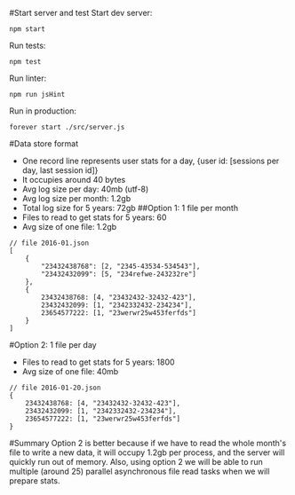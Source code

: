 #Start server and test
Start dev server:
```
npm start
```
Run tests:
```
npm test
```
Run linter:
```
npm run jsHint
```
Run in production:
```
forever start ./src/server.js
```

#Data store format
- One record line represents user stats for a day, {user id: [sessions per day, last session id]}
- It occupies around 40 bytes
- Avg log size per day: 40mb (utf-8)
- Avg log size per month: 1.2gb
- Total log size for 5 years: 72gb
##Option 1: 1 file per month
- Files to read to get stats for 5 years: 60
- Avg size of one file: 1.2gb
```
// file 2016-01.json
[
    {
        "23432438768": [2, "2345-43534-534543"],
        "23432432099": [5, "234refwe-243232re"]
    },
    {
        23432438768: [4, "23432432-32432-423"],
        23432432099: [1, "2342332432-234234"],
        23654577222: [1, "23werwr25w453ferfds"]
    }
]
```
#Option 2: 1 file per day
- Files to read to get stats for 5 years: 1800
- Avg size of one file: 40mb
```
// file 2016-01-20.json
{
    23432438768: [4, "23432432-32432-423"],
    23432432099: [1, "2342332432-234234"],
    23654577222: [1, "23werwr25w453ferfds"]
}
```
#Summary
Option 2 is better because if we have to read the whole month's file to write a new data, it will occupy 1.2gb per process, and the server will quickly run out of memory.
Also, using option 2 we will be able to run multiple (around 25) parallel asynchronous file read tasks when we will prepare stats.
